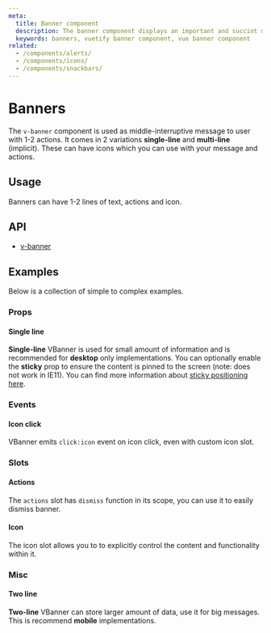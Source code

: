 ```yaml
---
meta:
  title: Banner component
  description: The banner component displays an important and succint message for a user to address. It can also provide actions for user to take.
  keywords: banners, vuetify banner component, vue banner component
related:
  - /components/alerts/
  - /components/icons/
  - /components/snackbars/
---
```


# Banners
The `v-banner` component is used as middle-interruptive message to user with 1-2 actions. It comes in 2 variations **single-line** and **multi-line** (implicit). These can have icons which you can use with your message and actions.

<entry-ad />

## Usage

Banners can have 1-2 lines of text, actions and icon.

<usage name="v-banner" />

## API

- [v-banner](../../api/v-banner)

## Examples

Below is a collection of simple to complex examples.

### Props

#### Single line

**Single-line** VBanner is used for small amount of information and is recommended for **desktop** only implementations. You can optionally enable the **sticky** prop to ensure the content is pinned to the screen (note: does not work in IE11). You can find more information about [sticky positioning here](https://developer.mozilla.org/en-US/docs/Web/CSS/position).

<example file="v-banner/prop-single-line" />

### Events

#### Icon click

VBanner emits `click:icon` event on icon click, even with custom icon slot.

<example file="v-banner/event-icon-click" />

### Slots

#### Actions

The `actions` slot has `dismiss` function in its scope, you can use it to easily dismiss banner.

<example file="v-banner/slot-actions" />

#### Icon

The icon slot allows you to to explicitly control the content and functionality within it.

<example file="v-banner/slot-icon" />

### Misc

#### Two line

**Two-line** VBanner can store larger amount of data, use it for big messages. This is recommend **mobile** implementations.

<example file="v-banner/misc-two-line" />

<backmatter />
